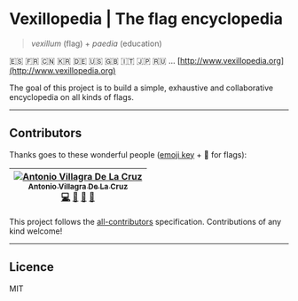 # Vexillopedia | The flag encyclopedia
> _vexillum_ (flag) + _paedia_ (education)

:es: :fr: :cn: :kr: :de: :us: :uk: :it: :jp: :ru: ... [http://www.vexillopedia.org](http://www.vexillopedia.org)

The goal of this project is to build a simple, exhaustive and collaborative encyclopedia on all kinds of flags.

---

## Contributors

Thanks goes to these wonderful people ([emoji key](https://github.com/kentcdodds/all-contributors#emoji-key) + 🎌 for flags):

| [![Antonio Villagra De La Cruz](https://avatars.githubusercontent.com/AntonioVdlC?s=100)<br /><sub>Antonio Villagra De La Cruz</sub>](http://antoniovdlc.me)<br />[💻](https://github.com/AntonioVdlC/vexillopedia/commits?author=AntonioVdlC) [🎌](https://github.com/AntonioVdlC/vexillopedia/commits?author=AntonioVdlC) [📖](https://github.com/AntonioVdlC/vexillopedia/commits?author=AntonioVdlC) [🐛](https://github.com/AntonioVdlC/vexillopedia/issues?q=author%3AAntonioVdlC) |
| :---: |

This project follows the [all-contributors](https://github.com/kentcdodds/all-contributors) specification.
Contributions of any kind welcome!

---

## Licence
MIT
